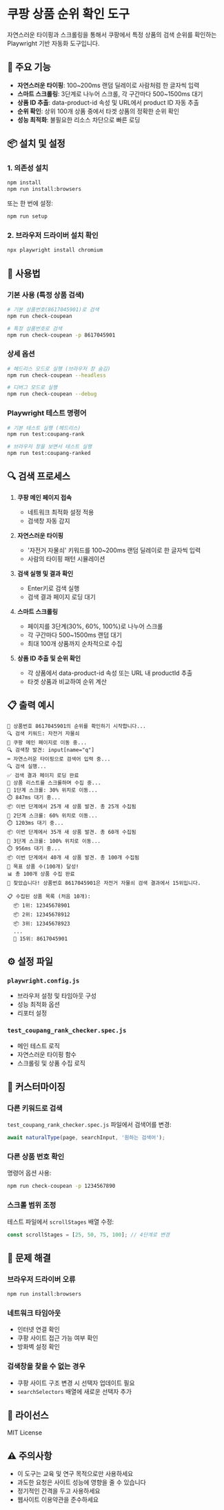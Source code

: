 # 쿠팡 상품 순위 확인 도구

자연스러운 타이핑과 스크롤링을 통해서 쿠팡에서 특정 상품의 검색 순위를 확인하는 Playwright 기반 자동화 도구입니다.

## 🎯 주요 기능

- **자연스러운 타이핑**: 100~200ms 랜덤 딜레이로 사람처럼 한 글자씩 입력
- **스마트 스크롤링**: 3단계로 나누어 스크롤, 각 구간마다 500~1500ms 대기
- **상품 ID 추출**: data-product-id 속성 및 URL에서 product ID 자동 추출
- **순위 확인**: 상위 100개 상품 중에서 타겟 상품의 정확한 순위 확인
- **성능 최적화**: 불필요한 리소스 차단으로 빠른 로딩

## 📦 설치 및 설정

### 1. 의존성 설치

```bash
npm install
npm run install:browsers
```

또는 한 번에 설정:

```bash
npm run setup
```

### 2. 브라우저 드라이버 설치 확인

```bash
npx playwright install chromium
```

## 🚀 사용법

### 기본 사용 (특정 상품 검색)

```bash
# 기본 상품번호(8617045901)로 검색
npm run check-coupean

# 특정 상품번호로 검색
npm run check-coupean -p 8617045901
```

### 상세 옵션

```bash
# 헤드리스 모드로 실행 (브라우저 창 숨김)
npm run check-coupean --headless

# 디버그 모드로 실행
npm run check-coupean --debug
```

### Playwright 테스트 명령어

```bash
# 기본 테스트 실행 (헤드리스)
npm run test:coupang-rank

# 브라우저 창을 보면서 테스트 실행
npm run test:coupang-ranked
```

## 🔍 검색 프로세스

1. **쿠팡 메인 페이지 접속**
   - 네트워크 최적화 설정 적용
   - 검색창 자동 감지

2. **자연스러운 타이핑**
   - '자전거 자물쇠' 키워드를 100~200ms 랜덤 딜레이로 한 글자씩 입력
   - 사람의 타이핑 패턴 시뮬레이션

3. **검색 실행 및 결과 확인**
   - Enter키로 검색 실행
   - 검색 결과 페이지 로딩 대기

4. **스마트 스크롤링**
   - 페이지를 3단계(30%, 60%, 100%)로 나누어 스크롤
   - 각 구간마다 500~1500ms 랜덤 대기
   - 최대 100개 상품까지 순차적으로 수집

5. **상품 ID 추출 및 순위 확인**
   - 각 상품에서 data-product-id 속성 또는 URL 내 productId 추출
   - 타겟 상품과 비교하여 순위 계산

## 📋 출력 예시

```
🎯 상품번호 8617045901의 순위를 확인하기 시작합니다...
🔍 검색 키워드: 자전거 자물쇠
📱 쿠팡 메인 페이지로 이동 중...
🔍 검색창 발견: input[name="q"]
⌨️ 자연스러운 타이핑으로 검색어 입력 중...
🔍 검색 실행...
✅ 검색 결과 페이지 로딩 완료
📜 상품 리스트를 스크롤하며 수집 중...
📜 1단계 스크롤: 30% 위치로 이동...
⏱️ 847ms 대기 중...
📦 이번 단계에서 25개 새 상품 발견. 총 25개 수집됨
📜 2단계 스크롤: 60% 위치로 이동...
⏱️ 1203ms 대기 중...
📦 이번 단계에서 35개 새 상품 발견. 총 60개 수집됨
📜 3단계 스크롤: 100% 위치로 이동...
⏱️ 956ms 대기 중...
📦 이번 단계에서 40개 새 상품 발견. 총 100개 수집됨
🎯 목표 상품 수(100개) 달성!
📊 총 100개 상품 수집 완료
🎉 찾았습니다! 상품번호 8617045901은 자전거 자물쇠 검색 결과에서 15위입니다.

📋 수집된 상품 목록 (처음 10개):
  📦 1위: 12345678901
  📦 2위: 12345678912
  📦 3위: 12345678923
  ...
  🎯 15위: 8617045901
```

## ⚙️ 설정 파일

### `playwright.config.js`
- 브라우저 설정 및 타임아웃 구성
- 성능 최적화 옵션
- 리포터 설정

### `test_coupang_rank_checker.spec.js`
- 메인 테스트 로직
- 자연스러운 타이핑 함수
- 스크롤링 및 상품 수집 로직

## 🔧 커스터마이징

### 다른 키워드로 검색
`test_coupang_rank_checker.spec.js` 파일에서 검색어를 변경:

```javascript
await naturalType(page, searchInput, '원하는 검색어');
```

### 다른 상품 번호 확인
명령어 옵션 사용:

```bash
npm run check-coupean -p 1234567890
```

### 스크롤 범위 조정
테스트 파일에서 `scrollStages` 배열 수정:

```javascript
const scrollStages = [25, 50, 75, 100]; // 4단계로 변경
```

## 🐛 문제 해결

### 브라우저 드라이버 오류
```bash
npm run install:browsers
```

### 네트워크 타임아웃
- 인터넷 연결 확인
- 쿠팡 사이트 접근 가능 여부 확인
- 방화벽 설정 확인

### 검색창을 찾을 수 없는 경우
- 쿠팡 사이트 구조 변경 시 선택자 업데이트 필요
- `searchSelectors` 배열에 새로운 선택자 추가

## 📄 라이선스

MIT License

## ⚠️ 주의사항

- 이 도구는 교육 및 연구 목적으로만 사용하세요
- 과도한 요청은 사이트 성능에 영향을 줄 수 있습니다
- 정기적인 간격을 두고 사용하세요
- 웹사이트 이용약관을 준수하세요

